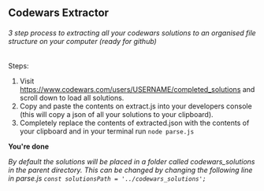 ## Codewars Extractor
###### 3 step process to extracting all your codewars solutions to an organised file structure on your computer (ready for github)

Steps:
1. Visit https://www.codewars.com/users/USERNAME/completed_solutions and scroll down to load all solutions.
2. Copy and paste the contents on extract.js into your developers console (this will copy a json of all your solutions to your clipboard).
3. Completely replace the contents of extracted.json with the contents of your clipboard and in your terminal run ```node parse.js```

**You're done**

*By default the solutions will be placed in a folder called codewars_solutions in the parent directory. This can be changed by changing the following line in parse.js ```const solutionsPath = '../codewars_solutions';```*